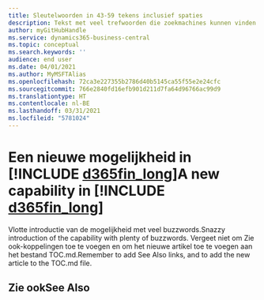 ```yaml
---
title: Sleutelwoorden in 43-59 tekens inclusief spaties
description: Tekst met veel trefwoorden die zoekmachines kunnen vinden.
author: myGitHubHandle
ms.service: dynamics365-business-central
ms.topic: conceptual
ms.search.keywords: ''
audience: end user
ms.date: 04/01/2021
ms.author: MyMSFTAlias
ms.openlocfilehash: 72ca3e227355b2786d40b5145ca55f55e2e24cfc
ms.sourcegitcommit: 766e2840fd16efb901d211d7fa64d96766ac99d9
ms.translationtype: HT
ms.contentlocale: nl-BE
ms.lasthandoff: 03/31/2021
ms.locfileid: "5781024"
---
```

# <a name="a-new-capability-in-d365fin_long"></a><span data-ttu-id="32fb9-103">Een nieuwe mogelijkheid in [!INCLUDE [d365fin_long](includes/d365fin_long_md.md)]</span><span class="sxs-lookup"><span data-stu-id="32fb9-103">A new capability in [!INCLUDE [d365fin_long](includes/d365fin_long_md.md)]</span></span>

<span data-ttu-id="32fb9-104">Vlotte introductie van de mogelijkheid met veel buzzwords.</span><span class="sxs-lookup"><span data-stu-id="32fb9-104">Snazzy introduction of the capability with plenty of buzzwords.</span></span> <span data-ttu-id="32fb9-105">Vergeet niet om Zie ook-koppelingen toe te voegen en om het nieuwe artikel toe te voegen aan het bestand TOC.md.</span><span class="sxs-lookup"><span data-stu-id="32fb9-105">Remember to add See Also links, and to add the new article to the TOC.md file.</span></span>  

## <a name="see-also"></a><span data-ttu-id="32fb9-106">Zie ook</span><span class="sxs-lookup"><span data-stu-id="32fb9-106">See Also</span></span>
